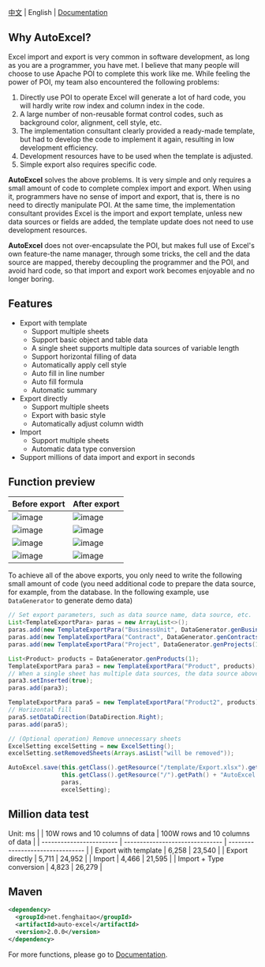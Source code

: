 [中文](https://github.com/feng-haitao/auto-excel/blob/master/README.zh.md) | English | [Documentation](https://www.codeproject.com/Articles/5280754/autoexcel-user-manual-en)

## Why AutoExcel?

Excel import and export is very common in software development, as long as you are a programmer, you have met. I believe that many people will choose to use Apache POI to complete this work like me. While feeling the power of POI, my team also encountered the following problems:

1. Directly use POI to operate Excel will generate a lot of hard code, you will hardly write row index and column index in the code.
2. A large number of non-reusable format control codes, such as background color, alignment, cell style, etc.
3. The implementation consultant clearly provided a ready-made template, but had to develop the code to implement it again, resulting in low development efficiency.
4. Development resources have to be used when the template is adjusted.
5. Simple export also requires specific code.

**AutoExcel** solves the above problems. It is very simple and only requires a small amount of code to complete complex import and export. When using it, programmers have no sense of import and export, that is, there is no need to directly manipulate POI. At the same time, the implementation consultant provides Excel is the import and export template, unless new data sources or fields are added, the template update does not need to use development resources.

**AutoExcel** does not over-encapsulate the POI, but makes full use of Excel's own feature-the name manager, through some tricks, the cell and the data source are mapped, thereby decoupling the programmer and the POI, and avoid hard code, so that import and export work becomes enjoyable and no longer boring.

## Features

- Export with template
  - Support multiple sheets
  - Support basic object and table data
  - A single sheet supports multiple data sources of variable length
  - Support horizontal filling of data
  - Automatically apply cell style
  - Auto fill in line number
  - Auto fill formula
  - Automatic summary
- Export directly
  - Support multiple sheets
  - Export with basic style
  - Automatically adjust column width
- Import
  - Support multiple sheets
  - Automatic data type conversion
- Support millions of data import and export in seconds

## Function preview

| Before export                                                | After export                                                 |
| :----------------------------------------------------------- | ------------------------------------------------------------ |
| ![image](https://p3-juejin.byteimg.com/tos-cn-i-k3u1fbpfcp/29357fb6c1c84314a853ed12c8fa7485~tplv-k3u1fbpfcp-watermark.awebp) | ![image](https://p3-juejin.byteimg.com/tos-cn-i-k3u1fbpfcp/a59aefe1e71d4705a2553d49587dd844~tplv-k3u1fbpfcp-watermark.awebp) |
| ![image](https://p3-juejin.byteimg.com/tos-cn-i-k3u1fbpfcp/e81c914559ea4a27bd9794a04ddf9752~tplv-k3u1fbpfcp-watermark.awebp) | ![image](https://p3-juejin.byteimg.com/tos-cn-i-k3u1fbpfcp/3bc1f19f3d4f4235825a2b01d1d3556b~tplv-k3u1fbpfcp-watermark.awebp) |
| ![image](https://p3-juejin.byteimg.com/tos-cn-i-k3u1fbpfcp/d394bb94a9dd4516ab14807104b1946a~tplv-k3u1fbpfcp-watermark.awebp) | ![image](https://p3-juejin.byteimg.com/tos-cn-i-k3u1fbpfcp/37ac74c7412848f3a2693bb4c79e1e1a~tplv-k3u1fbpfcp-watermark.awebp) |
| ![image](https://p3-juejin.byteimg.com/tos-cn-i-k3u1fbpfcp/5a11e5c3bfde458b9f25f289bac7e524~tplv-k3u1fbpfcp-watermark.awebp) | ![image](https://p3-juejin.byteimg.com/tos-cn-i-k3u1fbpfcp/5954247371054e20ba0e0c38003e3765~tplv-k3u1fbpfcp-watermark.awebp) |

To achieve all of the above exports, you only need to write the following small amount of code (you need additional code to prepare the data source, for example, from the database. In the following example, use `DataGenerator` to generate demo data)

```java
// Set export parameters, such as data source name, data source, etc.
List<TemplateExportPara> paras = new ArrayList<>();
paras.add(new TemplateExportPara("BusinessUnit", DataGenerator.genBusinessUnit()));
paras.add(new TemplateExportPara("Contract", DataGenerator.genContracts()));
paras.add(new TemplateExportPara("Project", DataGenerator.genProjects(1)));

List<Product> products = DataGenerator.genProducts(1);
TemplateExportPara para3 = new TemplateExportPara("Product", products);
// When a single sheet has multiple data sources, the data source above should be set to inserted
para3.setInserted(true);
paras.add(para3);

TemplateExportPara para5 = new TemplateExportPara("Product2", products);
// Horizontal fill
para5.setDataDirection(DataDirection.Right);
paras.add(para5);

// (Optional operation) Remove unnecessary sheets
ExcelSetting excelSetting = new ExcelSetting();
excelSetting.setRemovedSheets(Arrays.asList("will be removed"));

AutoExcel.save(this.getClass().getResource("/template/Export.xlsx").getPath(),
               this.getClass().getResource("/").getPath() + "AutoExcel.xlsx",
               paras,
               excelSetting);
```

## Million data test

Unit: ms
|                          | 10W rows and 10 columns of data | 100W rows and 10 columns of data |
| ------------------------ | ------------------------------- | -------------------------------- |
| Export with template     | 6,258                           | 23,540                           |
| Export directly          | 5,711                           | 24,952                           |
| Import                   | 4,466                           | 21,595                           |
| Import + Type conversion | 4,823                           | 26,279                           |

## Maven
```xml
<dependency>
  <groupId>net.fenghaitao</groupId>
  <artifactId>auto-excel</artifactId>
  <version>2.0.0</version>
</dependency>
```
For more functions, please go to [Documentation](https://www.codeproject.com/Articles/5280754/autoexcel-user-manual-en).
